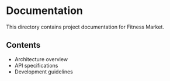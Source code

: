 # Documentation

This directory contains project documentation for Fitness Market.

## Contents
- Architecture overview
- API specifications
- Development guidelines